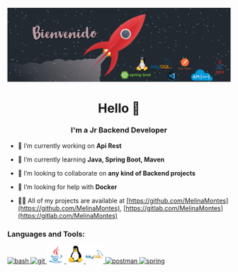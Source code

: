
![Melina Montes](/images/githublogo.png)

<h1 align="center">Hello 👋</h1>
<h3 align="center">I'm a Jr Backend Developer</h3>

- 🔭 I’m currently working on  **Api Rest**

- 🌱 I’m currently learning **Java, Spring Boot, Maven**

- 👯 I’m looking to collaborate on **any kind of Backend projects**

- 🤝 I’m looking for help with **Docker**

- 👨‍💻 All of my projects are available at [https://github.com/MelinaMontes](https://github.com/MelinaMontes), [https://gitlab.com/MelinaMontes](https://gitlab.com/MelinaMontes)

<h3 align="left">Languages and Tools:</h3>
<p align="left"> <a href="https://www.gnu.org/software/bash/" target="_blank"> <img src="https://www.vectorlogo.zone/logos/gnu_bash/gnu_bash-icon.svg" alt="bash" width="40" height="40"/> </a> <a href="https://git-scm.com/" target="_blank"> <img src="https://www.vectorlogo.zone/logos/git-scm/git-scm-icon.svg" alt="git" width="40" height="40"/> </a> <a href="https://www.java.com" target="_blank"> <img src="https://raw.githubusercontent.com/devicons/devicon/master/icons/java/java-original.svg" alt="java" width="40" height="40"/> </a> <a href="https://www.linux.org/" target="_blank"> <img src="https://raw.githubusercontent.com/devicons/devicon/master/icons/linux/linux-original.svg" alt="linux" width="40" height="40"/> </a> <a href="https://www.mysql.com/" target="_blank"> <img src="https://raw.githubusercontent.com/devicons/devicon/master/icons/mysql/mysql-original-wordmark.svg" alt="mysql" width="40" height="40"/> </a> <a href="https://postman.com" target="_blank"> <img src="https://www.vectorlogo.zone/logos/getpostman/getpostman-icon.svg" alt="postman" width="40" height="40"/> </a> <a href="https://spring.io/" target="_blank"> <img src="https://www.vectorlogo.zone/logos/springio/springio-icon.svg" alt="spring" width="40" height="40"/> </a> </p>
